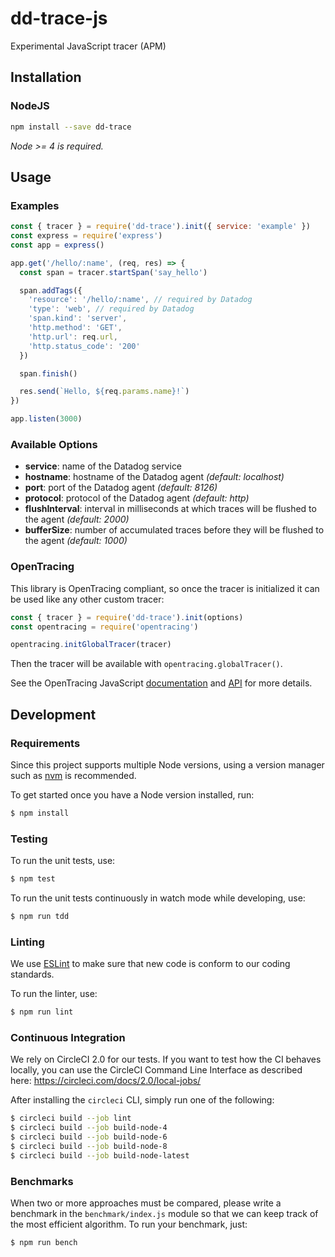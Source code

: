 # dd-trace-js
Experimental JavaScript tracer (APM)

## Installation

### NodeJS

```sh
npm install --save dd-trace
```

*Node >= 4 is required.*

## Usage

### Examples

```js
const { tracer } = require('dd-trace').init({ service: 'example' })
const express = require('express')
const app = express()

app.get('/hello/:name', (req, res) => {
  const span = tracer.startSpan('say_hello')

  span.addTags({
    'resource': '/hello/:name', // required by Datadog
    'type': 'web', // required by Datadog
    'span.kind': 'server',
    'http.method': 'GET',
    'http.url': req.url,
    'http.status_code': '200'
  })

  span.finish()

  res.send(`Hello, ${req.params.name}!`)
})

app.listen(3000)
```

### Available Options

* **service**: name of the Datadog service
* **hostname**: hostname of the Datadog agent *(default: localhost)*
* **port**: port of the Datadog agent *(default: 8126)*
* **protocol**: protocol of the Datadog agent *(default: http)*
* **flushInterval**: interval in milliseconds at which traces will be flushed to the agent *(default: 2000)*
* **bufferSize**: number of accumulated traces before they will be flushed to the agent  *(default: 1000)*

### OpenTracing

This library is OpenTracing compliant, so once the tracer is initialized
it can be used like any other custom tracer:

```js
const { tracer } = require('dd-trace').init(options)
const opentracing = require('opentracing')

opentracing.initGlobalTracer(tracer)
```

Then the tracer will be available with `opentracing.globalTracer()`.

See the OpenTracing JavaScript [documentation](https://github.com/opentracing/opentracing-javascript)
and [API](https://doc.esdoc.org/github.com/opentracing/opentracing-javascript/) for more details.

## Development

### Requirements

Since this project supports multiple Node versions, using a version
manager such as [nvm](https://github.com/creationix/nvm) is recommended.

To get started once you have a Node version installed, run:

```sh
$ npm install
```

### Testing

To run the unit tests, use:

```sh
$ npm test
```

To run the unit tests continuously in watch mode while developing, use:

```sh
$ npm run tdd
```

### Linting

We use [ESLint](https://eslint.org) to make sure that new code is
conform to our coding standards.

To run the linter, use:

```sh
$ npm run lint
```

### Continuous Integration

We rely on CircleCI 2.0 for our tests. If you want to test how the CI behaves
locally, you can use the CircleCI Command Line Interface as described here:
https://circleci.com/docs/2.0/local-jobs/

After installing the `circleci` CLI, simply run one of the following:

```sh
$ circleci build --job lint
$ circleci build --job build-node-4
$ circleci build --job build-node-6
$ circleci build --job build-node-8
$ circleci build --job build-node-latest
```

### Benchmarks

When two or more approaches must be compared, please write a benchmark
in the `benchmark/index.js` module so that we can keep track of the
most efficient algorithm. To run your benchmark, just:

```sh
$ npm run bench
```
